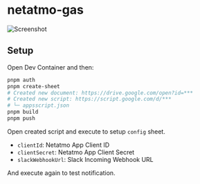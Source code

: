 # netatmo-gas

![Screenshot](https://github.com/user-attachments/assets/148bae3a-3503-4385-bee4-3b623f42f140)

## Setup


Open Dev Container and then:

```bash
pnpm auth
pnpm create-sheet
# Created new document: https://drive.google.com/open?id=***
# Created new script: https://script.google.com/d/***
# └─ appsscript.json
pnpm build
pnpm push
```

Open created script and execute to setup `config` sheet.

- `clientId`: Netatmo App Client ID
- `clientSecret`: Netatmo App Client Secret
- `slackWebhookUrl`: Slack Incoming Webhook URL

And execute again to test notification.
